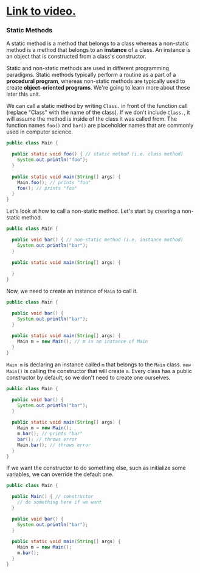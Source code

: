 # [Link to video.](https://www.youtube.com/watch?v=Fi_XNLx4cN4&list=PLVD25niNi0Bklbh7Po--kFFLXFxxoIDUJ)


### Static Methods

A static method is a method that belongs to a class whereas a non-static method is a method that belongs to an **instance** of a class. An instance is an object that is constructed from a class's constructor. 

Static and non-static methods are used in different programming paradigms. Static methods typically perform a routine as a part of a **procedural program**, whereas non-static methods are typically used to create **object-oriented programs**. We're going to learn more about these later this unit.

We can call a static method by writing `Class.` in front of the function call (replace "Class" with the name of the class). If we don't include `Class.`, it will assume the method is inside of the class it was called from. The function names `foo()` and `bar()` are placeholder names that are commonly used in computer science.

```java
public class Main {

  public static void foo() { // static method (i.e. class method)
    System.out.println("foo");
  }
	
  public static void main(String[] args) {
    Main.foo(); // prints "foo"    
    foo(); // prints "foo"
  }
} 
```

Let's look at how to call a non-static method. Let's start by crearing a non-static method.

```java
public class Main {

  public void bar() { // non-static method (i.e. instance method)
    System.out.println("bar");
  }
  
  public static void main(String[] args) {
  
  }
} 
```

Now, we need to create an instance of `Main` to call it.

```java
public class Main {

  public void bar() { 
    System.out.println("bar");
  }
  
  public static void main(String[] args) {
    Main m = new Main(); // m is an instance of Main
  }
} 
```

`Main m` is declaring an instance called `m` that belongs to the `Main` class. `new Main()` is calling the constructor that will create `m`. Every class has a public constructor by default, so we don't need to create one ourselves.


```java
public class Main {

  public void bar() { 
    System.out.println("bar");
  }
  
  public static void main(String[] args) {
    Main m = new Main();
    m.bar(); // prints "bar"
    bar(); // throws error
    Main.bar(); // throws error
  }
} 
```

If we want the constructor to do something else, such as initialize some variables, we can override the default one.


```java
public class Main {

  public Main() { // constructor
    // do something here if we want
  }

  public void bar() { 
    System.out.println("bar");
  }
  
  public static void main(String[] args) {
    Main m = new Main();
    m.bar(); 
  }
} 
```
